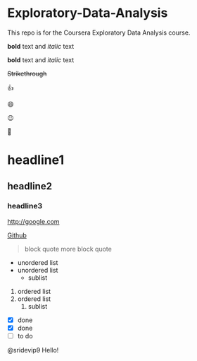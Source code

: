# Exploratory-Data-Analysis
This repo is for the Coursera Exploratory Data Analysis course.


**bold** text and *italic* text


__bold__ text and _italic_ text

~~Strikethrough~~

:+1:

:smile:

:wink:

:poop:

# headline1
## headline2
### headline3

http://google.com

[Github](http://www.github.com)

> block quote 
> more block quote

* unordered list
* unordered list
  * sublist
  
1. ordered list
1. ordered list
   1. sublist
   
- [x] done
- [x] done
- [ ] to do

@sridevip9 Hello!
